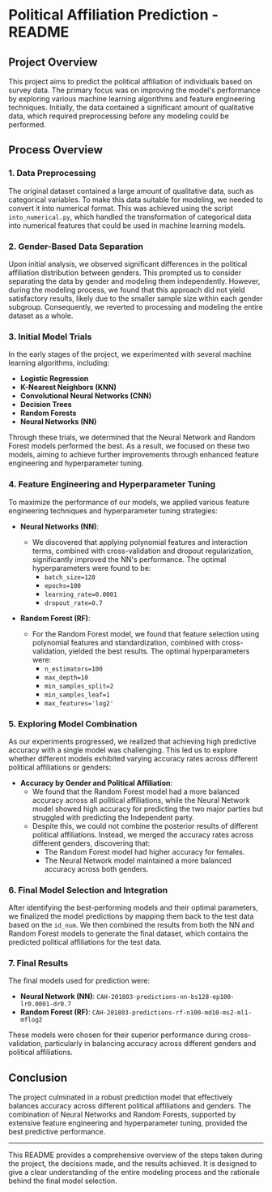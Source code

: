 # Political Affiliation Prediction - README

## Project Overview

This project aims to predict the political affiliation of individuals based on survey data. The primary focus was on improving the model's performance by exploring various machine learning algorithms and feature engineering techniques. Initially, the data contained a significant amount of qualitative data, which required preprocessing before any modeling could be performed.

## Process Overview

### 1. Data Preprocessing

The original dataset contained a large amount of qualitative data, such as categorical variables. To make this data suitable for modeling, we needed to convert it into numerical format. This was achieved using the script `into_numerical.py`, which handled the transformation of categorical data into numerical features that could be used in machine learning models.

### 2. Gender-Based Data Separation

Upon initial analysis, we observed significant differences in the political affiliation distribution between genders. This prompted us to consider separating the data by gender and modeling them independently. However, during the modeling process, we found that this approach did not yield satisfactory results, likely due to the smaller sample size within each gender subgroup. Consequently, we reverted to processing and modeling the entire dataset as a whole.

### 3. Initial Model Trials

In the early stages of the project, we experimented with several machine learning algorithms, including:

- **Logistic Regression**
- **K-Nearest Neighbors (KNN)**
- **Convolutional Neural Networks (CNN)**
- **Decision Trees**
- **Random Forests**
- **Neural Networks (NN)**

Through these trials, we determined that the Neural Network and Random Forest models performed the best. As a result, we focused on these two models, aiming to achieve further improvements through enhanced feature engineering and hyperparameter tuning.

### 4. Feature Engineering and Hyperparameter Tuning

To maximize the performance of our models, we applied various feature engineering techniques and hyperparameter tuning strategies:

- **Neural Networks (NN)**:
  - We discovered that applying polynomial features and interaction terms, combined with cross-validation and dropout regularization, significantly improved the NN's performance. The optimal hyperparameters were found to be:
    - `batch_size=128`
    - `epochs=100`
    - `learning_rate=0.0001`
    - `dropout_rate=0.7`

- **Random Forest (RF)**:
  - For the Random Forest model, we found that feature selection using polynomial features and standardization, combined with cross-validation, yielded the best results. The optimal hyperparameters were:
    - `n_estimators=100`
    - `max_depth=10`
    - `min_samples_split=2`
    - `min_samples_leaf=1`
    - `max_features='log2'`

### 5. Exploring Model Combination

As our experiments progressed, we realized that achieving high predictive accuracy with a single model was challenging. This led us to explore whether different models exhibited varying accuracy rates across different political affiliations or genders:

- **Accuracy by Gender and Political Affiliation**:
  - We found that the Random Forest model had a more balanced accuracy across all political affiliations, while the Neural Network model showed high accuracy for predicting the two major parties but struggled with predicting the Independent party.
  - Despite this, we could not combine the posterior results of different political affiliations. Instead, we merged the accuracy rates across different genders, discovering that:
    - The Random Forest model had higher accuracy for females.
    - The Neural Network model maintained a more balanced accuracy across both genders.

### 6. Final Model Selection and Integration

After identifying the best-performing models and their optimal parameters, we finalized the model predictions by mapping them back to the test data based on the `id_num`. We then combined the results from both the NN and Random Forest models to generate the final dataset, which contains the predicted political affiliations for the test data.

### 7. Final Results

The final models used for prediction were:
- **Neural Network (NN)**: `CAH-201803-predictions-nn-bs128-ep100-lr0.0001-dr0.7`
- **Random Forest (RF)**: `CAH-201803-predictions-rf-n100-md10-ms2-ml1-mflog2`

These models were chosen for their superior performance during cross-validation, particularly in balancing accuracy across different genders and political affiliations.

## Conclusion

The project culminated in a robust prediction model that effectively balances accuracy across different political affiliations and genders. The combination of Neural Networks and Random Forests, supported by extensive feature engineering and hyperparameter tuning, provided the best predictive performance.

---

This README provides a comprehensive overview of the steps taken during the project, the decisions made, and the results achieved. It is designed to give a clear understanding of the entire modeling process and the rationale behind the final model selection.
